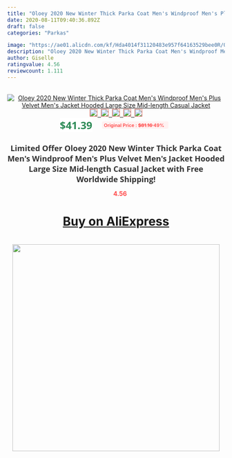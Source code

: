```yaml
---
title: "Oloey 2020 New Winter Thick Parka Coat Men's Windproof Men's Plus Velvet Men's Jacket Hooded Large Size Mid-length Casual Jacket"
date: 2020-08-11T09:40:36.892Z
draft: false
categories: "Parkas"

image: "https://ae01.alicdn.com/kf/Hda4014f31120483e957f64163529bee0R/Oloey-2020-New-Winter-Thick-Parka-Coat-Men-s-Windproof-Men-s-Plus-Velvet-Men-s.jpg"
description: "Oloey 2020 New Winter Thick Parka Coat Men's Windproof Men's Plus Velvet Men's Jacket Hooded Large Size Mid-length Casual Jacket"
author: Giselle
ratingvalue: 4.56
reviewcount: 1.111
---
```

<br>
<div style="text-align: center;">
<a href="https://s.click.aliexpress.com/e/_9HqD5L" target="_blank" rel="nofollow noopener noreferrer"><img alt="Oloey 2020 New Winter Thick Parka Coat Men's Windproof Men's Plus Velvet Men's Jacket Hooded Large Size Mid-length Casual Jacket" class="magnifier-image" src="https://ae01.alicdn.com/kf/Hda4014f31120483e957f64163529bee0R/Oloey-2020-New-Winter-Thick-Parka-Coat-Men-s-Windproof-Men-s-Plus-Velvet-Men-s.jpg_640x640.jpg">
<br>
<img style="border:1px solid salmon" src="https://ae01.alicdn.com/kf/Hda4014f31120483e957f64163529bee0R/Oloey-2020-New-Winter-Thick-Parka-Coat-Men-s-Windproof-Men-s-Plus-Velvet-Men-s.jpg_120x120.jpg">&nbsp;&nbsp;<img style="border:1px solid salmon" src="https://ae01.alicdn.com/kf/H6037e635be65480e9026cbcac0f222d2i/Oloey-2020-New-Winter-Thick-Parka-Coat-Men-s-Windproof-Men-s-Plus-Velvet-Men-s.jpg_120x120.jpg">&nbsp;&nbsp;<img style="border:1px solid salmon" src="https://ae01.alicdn.com/kf/Hce77d41071f04c35b5206e6ee73dc166l/Oloey-2020-New-Winter-Thick-Parka-Coat-Men-s-Windproof-Men-s-Plus-Velvet-Men-s.jpg_120x120.jpg">&nbsp;&nbsp;<img style="border:1px solid salmon" src="https://ae01.alicdn.com/kf/H81e346d38c6f4be5aada974f118649c0c/Oloey-2020-New-Winter-Thick-Parka-Coat-Men-s-Windproof-Men-s-Plus-Velvet-Men-s.jpg_120x120.jpg">&nbsp;&nbsp;<img style="border:1px solid salmon" src="https://ae01.alicdn.com/kf/H4969bb9f1b604430b31ad363dc2e03158/Oloey-2020-New-Winter-Thick-Parka-Coat-Men-s-Windproof-Men-s-Plus-Velvet-Men-s.jpg_120x120.jpg"></a></div><br0>
<div style="text-align: center;"><span style="background-color: white; border: 0px; box-sizing: border-box; color: seagreen; display: inline-block; font-family: &quot;open sans&quot; , &quot;arial&quot; , &quot;helvetica&quot; , sans-serif , &quot;heiti&quot;; font-size: 24px; font-stretch: inherit; font-weight: 700; line-height: inherit; margin: 0px 10px 0px 0px; padding: 0px; vertical-align: middle;">$41.39 </span>
<span style="background: rgb(255 , 241 , 241); border-radius: 3px; border: 0px; box-sizing: border-box; color: #ff4747; display: inline-block; font-family: inherit; font-size: 12px; font-stretch: inherit; font-style: inherit; font-variant: inherit; font-weight: 600; line-height: inherit; margin: 0px; padding: 2px 5px; transform: scale(0.9); vertical-align: middle;">Original Price : <b style="text-decoration: line-through;">$81.16 </b> 49%&nbsp;&nbsp;</span></div>
<h1 style="color: #333333; display: inline-block; font-family: &quot;open sans&quot; , &quot;arial&quot; , &quot;helvetica&quot; , sans-serif , &quot;heiti&quot;; font-size: 18px; font-stretch: inherit; font-weight: 700; text-align: center;">Limited Offer Oloey 2020 New Winter Thick Parka Coat Men's Windproof Men's Plus Velvet Men's Jacket Hooded Large Size Mid-length Casual Jacket with Free Worldwide Shipping!</h1>
<div style="color: #ff4747; text-align: center;">
<img src="https://4.bp.blogspot.com/-M0ZcTcb-5uY/XleCXlxnR4I/AAAAAAAAAEc/OrjgMkXV1oMQFaCRZj5HQwOCBcu3w1FegCPcBGAYYCw/s1600/star.png" style="height: 15px;">&nbsp;<b>4.56</b></div>
<div class="button_cont" align="center"><a class="buynow_a" href="https://s.click.aliexpress.com/e/_9HqD5L" target="_blank" rel="nofollow noopener noreferrer"><H1>Buy on AliExpress</H1></a></div><br>
<div class="separator" style="clear: both; text-align: center;">
<img src="https://lh3.googleusercontent.com/-pTy5HemUv9M/XlePHvY0dAI/AAAAAAAAAE4/0nX5iRUoIWY8eMW9Dpxeirr157OZliDIgCLcBGAsYHQ/s1600/badge.gif" width="480">
</div>
